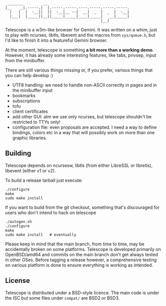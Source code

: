 ```
 _______         __
|_     _|.-----.|  |.-----.-----.----.-----.-----.-----.
  |   |  |  -__||  ||  -__|__ --|  __|  _  |  _  |  -__|
  |___|  |_____||__||_____|_____|____|_____|   __|_____|
                                           |__|
```

Telescope is a w3m-like browser for Gemini.  It was written on a whim,
just to play with ncurses, libtls, libevent and the macros from
`sys/queue.h`, but I'd like to finish it into a featureful Gemini
browser.

At the moment, telescope is something **a bit more than a working
demo**.  However, it has already some interesting features, like tabs,
privsep, input from the minibuffer.

There are still various things missing or, if you prefer, various
things that you can help develop :)

 - UTF8 handling: we need to handle non-ASCII correctly in pages and
   in the minibuffer input
 - bookmarks
 - subscriptions
 - tofu
 - client certificates
 - add other GUI: atm we use only ncurses, but telescope shouldn't be
   restricted to TTYs only!
 - configuration file: even proposals are accepted.  I need a way to
   define bindings, colors etc in a way that will possibly work on
   more than one graphic libraries.


## Building

Telescope depends on ncursesw, libtls (from either LibreSSL or
libretls), libevent (either v1 or v2).

To build a release tarball just execute:

	./configure
	make
	sudo make install

If you want to build from the git checkout, something that's
discouraged for users who don't intend to hack on telescope

	./autogen.sh
	./configure
	make
	sudo make install	# eventually

Please keep in mind that the main branch, from time to time, may be
accidentally broken on some platforms.  Telescope is developed
primarily on OpenBSD/amd64 and commits on the main branch don't get
always tested in other OSes.  Before tagging a release however, a
comprehensive testing on various platform is done to ensure everything
is working as intended.


## License

Telescope is distributed under a BSD-style licence.  The main code is
under the ISC but some files under `compat/` are BSD2 or BSD3.
